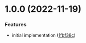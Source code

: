 # 1.0.0 (2022-11-19)


### Features

* initial implementation ([1fbf38c](https://github.com/norskeld/tw/commit/1fbf38cb88a8372e67bac584e8dac31e68a04e38))
